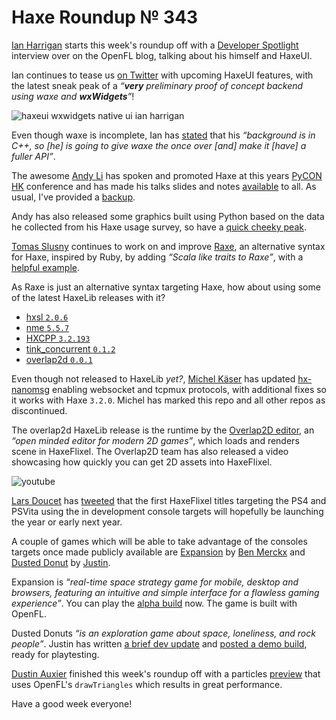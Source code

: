 [_template]: ../templates/roundup.html
[date]: / "2015-11-04 09:20:00"
[modified]: / "2015-11-09 14:30:00"
[published]: / "2015-11-09 15:30:00"
[social]: /img/343/haxeui.png ""
[“”]: a ""
# Haxe Roundup № 343

[Ian Harrigan][tw1] starts this week's roundup off with a [Developer Spotlight][l1]
interview over on the OpenFL blog, talking about his himself and HaxeUI.

Ian continues to tease us [on Twitter][l2] with upcoming HaxeUI features, with 
the latest sneak peak  of a _“**very** preliminary proof of concept backend
using waxe and **wxWidgets**”_!

![haxeui wxwidgets native ui ian harrigan](https://pbs.twimg.com/media/CTH6yaoWoAEsqEU.png:large "HaxeUI v2 using wxWidgets! Native UI!")

Even though waxe is incomplete, Ian has [stated][l3] that his _“background is in
C++, so [he] is going to give waxe the once over [and] make it [have] a fuller
API”_.

The awesome [Andy Li][tw2] has spoken and promoted Haxe at this years
[PyCON HK][tw3] conference and has made his talks slides and notes [available][l4]
to all. As usual, I've provided a [backup][l5].

Andy has also released some graphics built using Python based on the data he
collected from his Haxe usage survey, so have a [quick cheeky peak][l6].

[Tomas Slusny][tw4] continues to work on and improve [Raxe][l7], an alternative
syntax for Haxe, inspired by Ruby, by adding _“Scala like traits to Raxe”_, with
a [helpful example][l8].

As Raxe is just an alternative syntax targeting Haxe, how about using some
of the latest HaxeLib releases with it?

- [hxsl `2.0.6`][l9]
- [nme `5.5.7`][l10]
- [HXCPP `3.2.193`][l11]
- [tink_concurrent `0.1.2`][l12]
- [overlap2d `0.0.1`][l13]

Even though not released to HaxeLib _yet?_, [Michel Käser][tw5] has updated
[hx-nanomsg][l14] enabling websocket and tcpmux protocols, with additional
fixes so it works with Haxe `3.2.0`. Michel has marked this repo and all other
repos as discontinued.

The overlap2d HaxeLib release is the runtime by the 
[Overlap2D editor][l15], an _“open minded editor for modern 2D games”_,
which loads and renders scene in HaxeFlixel. The Overlap2D team has also
released a video showcasing how quickly you can get 2D assets into HaxeFlixel.

![youtube](rqsLudrS8ko)

[Lars Doucet][tw6] has [tweeted][l16] that the first HaxeFlixel titles targeting
the PS4 and PSVita using the in development console targets will hopefully
be launching the year or early next year.

A couple of games which will be able to take advantage of the consoles targets once
made publicly available are [Expansion][l17] by [Ben Merckx][tw7] and 
[Dusted Donut][l18] by [Justin][tw8].

Expansion is _“real-time space strategy game for mobile, desktop and browsers,
featuring an intuitive and simple interface for a flawless gaming experience”_.
You can play the [alpha build][l19] now. The game is built with OpenFL.

Dusted Donuts _“is an exploration game about space, loneliness, and rock people”_.
Justin has written [a brief dev update][l20] and [posted a demo build][l21], ready
for playtesting.

[Dustin Auxier][tw9] finished this week's roundup off with a particles 
[preview][l22] that uses OpenFL's `drawTriangles` which results in great 
performance.

Have a good week everyone!

[tw9]: https://twitter.com/dustinaux "@dustinaux"
[tw8]: https://twitter.com/JuiceBoos "@JuiceBoos"
[tw7]: https://twitter.com/benmerckx "@benmerckx"
[tw6]: https://twitter.com/larsiusprime "@larsiusprime"
[tw5]: https://twitter.com/michelkaeser "@michelkaeser"
[tw4]: https://twitter.com/_deathbeam "@_deathbeam"
[tw3]: https://twitter.com/pyconhk "@pyconhk"
[tw2]: https://twitter.com/andy_li "@andy_li"
[tw1]: https://twitter.com/IanHarrigan1982 "@IanHarrigan1982"
	
[l22]: https://twitter.com/dustinaux/status/663128668068270084 "OpenFL particles teaser"
[l21]: http://juiceboxdevblog.blogspot.co.uk/2015/11/dusted-donuts-enters-playtesting-with.html "Dusted Donuts Playtesting"
[l20]: http://juiceboxdevblog.blogspot.co.uk/2015/11/dusted-donuts-and-newgrounds.html "Dusted Donuts and Newgrounds"
[l19]: http://alpha.expansionrts.com/ "Playtest Expansion RTS"
[l18]: http://juicebox.itch.io/dusted?secret=f2O1i5p1bxDnowQcWSRjek0Aqg "Playtest Dusted Donuts"
[l17]: http://expansionrts.com/ "Epansion RTS"
[l16]: https://twitter.com/larsiusprime/status/662648467949359104 "HaxeFlixel PS4 and PSVita games out this year"
[l15]: http://overlap2d.com/ "Overlap2D Editor"
[l14]: https://github.com/michelkaeser/hx-nanomsg "hx-nanomsg on GitHub"
[l13]: http://lib.haxe.org/p/overlap2d "Overlap2D on HaxeLib"
[l12]: http://lib.haxe.org/p/tink_concurrent "tink_concurrent on HaxeLib"
[l11]: http://lib.haxe.org/p/hxcpp "HXCPP on HaxeLib"
[l10]: http://lib.haxe.org/p/nme "NME on HaxeLib"
[l9]: http://lib.haxe.org/p/hxsl "hxsl on HaxeLib"
[l8]: https://github.com/nondev/raxe/blob/master/examples/Traits.rx "Raxe Traits Example on GitHub"
[l7]: https://github.com/nondev/raxe "Raxe on GitHub"
[l6]: https://github.com/andyli/haxe-usage-survey/tree/master/out "Haxe Usage Survey Results"
[l5]: http://haxe.io/@andy_li/PyCon%20HK%202015.pdf "Andy Li's PyCON HK 2015 slides"
[l4]: https://docs.google.com/presentation/d/1AsLWiqnN0FVbIL2PZ3EC198Hc0l--K3vTysE4WemOn4/edit#slide=id.p "Andy Li's PyCON HK 2015 slides"
[l3]: https://twitter.com/IanHarrigan1982/status/662407256810594305 "Ian to improve waxe API"
[l2]: https://twitter.com/IanHarrigan1982/status/662308080332488706 "HaxeUI wxWidgets on Twitter"
[l1]: http://www.openfl.org/blog/2015/11/07/developer-spotlight-ian-harrigan/ "Developer Spotlight - Ian Harrigan"
